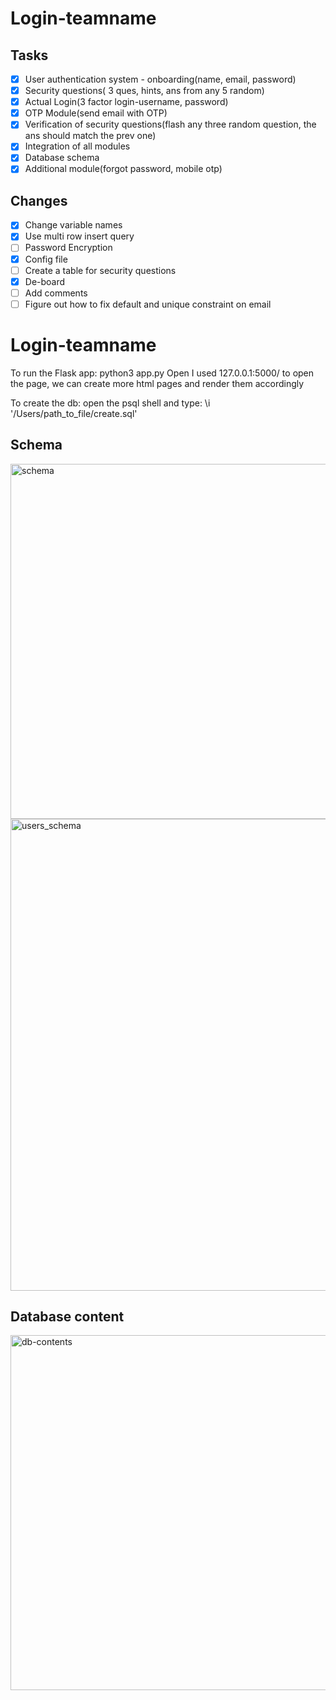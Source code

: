 # Login-teamname

## Tasks
- [X] User authentication system - onboarding(name, email, password)
- [X] Security questions( 3 ques, hints, ans from any 5 random) 
- [X] Actual Login(3 factor login-username, password) 
- [X] OTP Module(send email with OTP)
- [X] Verification of security questions(flash any three random question, the ans should match the prev one)
- [X] Integration of all modules 
- [X] Database schema 
- [X] Additional module(forgot password, mobile otp) 

## Changes
- [X] Change variable names
- [X] Use multi row insert query
- [ ] Password Encryption
- [X] Config file
- [ ] Create a table for security questions
- [X] De-board 
- [ ] Add comments
- [ ] Figure out how to fix default and unique constraint on email

# Login-teamname

To run the Flask app:
python3 app.py
Open I used 127.0.0.1:5000/ to open the page, we can create more html pages and render them accordingly

To create the db:
open the psql shell and type:
\i  '/Users/path_to_file/create.sql'
## Schema
<img width="568" alt="schema" src="https://user-images.githubusercontent.com/73352576/216787399-566ede2e-d027-4927-bbc2-a2556ab6c3ac.png">
<img width="755" alt="users_schema" src="https://user-images.githubusercontent.com/73352576/217020210-412655e3-ed59-4d68-9584-a2b3bd55691d.png">


## Database content

<img width="568" alt="db-contents" src="https://user-images.githubusercontent.com/73352576/216804970-4eb05ab5-bf26-4012-a90b-f913cc9d6c08.png">



